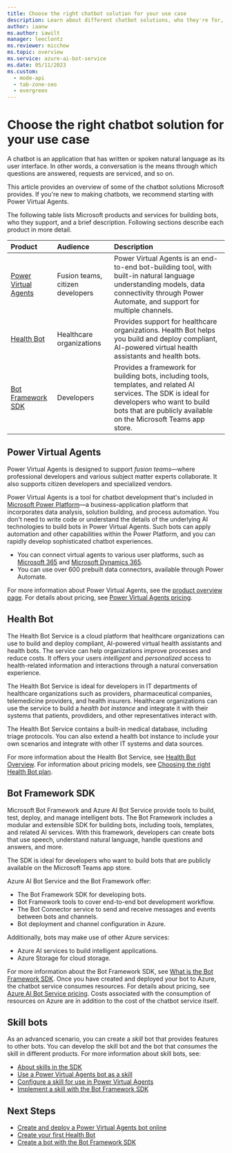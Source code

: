 ```yaml
---
title: Choose the right chatbot solution for your use case
description: Learn about different chatbot solutions, who they're for, and when to use them.
author: iaanw
ms.author: iawilt
manager: leeclontz
ms.reviewer: micchow
ms.topic: overview
ms.service: azure-ai-bot-service
ms.date: 05/11/2023
ms.custom:
  - mode-api
  - tab-zone-seo
  - evergreen
---
```


# Choose the right chatbot solution for your use case

A chatbot is an application that has written or spoken natural language as its user interface. In other words, a conversation is the means through which questions are answered, requests are serviced, and so on.

This article provides an overview of some of the chatbot solutions Microsoft provides. If you're new to making chatbots, we recommend starting with Power Virtual Agents.

The following table lists Microsoft products and services for building bots, who they support, and a brief description. Following sections describe each product in more detail.

| Product | Audience | Description |
|:-|:-|:-|
| [Power Virtual Agents](#power-virtual-agents) | Fusion teams, citizen developers | Power Virtual Agents is an end-to-end bot-building tool, with built-in natural language understanding models, data connectivity through Power Automate, and support for multiple channels. |
| [Health Bot](#health-bot) | Healthcare organizations | Provides support for healthcare organizations. Health Bot helps you build and deploy compliant, AI-powered virtual health assistants and health bots. |
| [Bot Framework SDK](#bot-framework-sdk) | Developers | Provides a framework for building bots, including tools, templates, and related AI services. The SDK is ideal for developers who want to build bots that are publicly available on the Microsoft Teams app store. |

## Power Virtual Agents

Power Virtual Agents is designed to support _fusion teams_&mdash;where professional developers and various subject matter experts collaborate. It also supports citizen developers and specialized vendors.

Power Virtual Agents is a tool for chatbot development that's included in [Microsoft Power Platform](https://powerplatform.microsoft.com/)&mdash;a business-application platform that incorporates data analysis, solution building, and process automation.
You don't need to write code or understand the details of the underlying AI technologies to build bots in Power Virtual Agents.
Such bots can apply automation and other capabilities within the Power Platform, and you can rapidly develop sophisticated chatbot experiences.

- You can connect virtual agents to various user platforms, such as [Microsoft 365](https://www.microsoft.com/microsoft-365) and [Microsoft Dynamics 365](https://dynamics.microsoft.com/).
- You can use over 600 prebuilt data connectors, available through Power Automate.

For more information about Power Virtual Agents, see the [product overview page](https://powervirtualagents.microsoft.com). For details about pricing, see [Power Virtual Agents pricing](https://powervirtualagents.microsoft.com/pricing/).

## Health Bot

The Health Bot Service is a cloud platform that healthcare organizations can use to build and deploy compliant, AI-powered virtual health assistants and health bots. The service can help organizations improve processes and reduce costs. It offers your users _intelligent_ and _personalized_ access to health-related information and interactions through a natural conversation experience.

The Health Bot Service is ideal for developers in IT departments of healthcare organizations such as providers, pharmaceutical companies, telemedicine providers, and health insurers. Healthcare organizations can use the service to build a _health bot instance_ and integrate it with their systems that patients, provdiders, and other representatives interact with.

The Health Bot Service contains a built-in medical database, including triage protocols. You can also extend a health bot instance to include your own scenarios and integrate with other IT systems and data sources.

For more information about the Health Bot Service, see [Health Bot Overview](/azure/health-bot/overview). For information about pricing models, see [Choosing the right Health Bot plan](/azure/health-bot/pricing-details).

## Bot Framework SDK

Microsoft Bot Framework and Azure AI Bot Service provide tools to build, test, deploy, and manage intelligent bots. The Bot Framework includes a modular and extensible SDK for building bots, including tools, templates, and related AI services. With this framework, developers can create bots that use speech, understand natural language, handle questions and answers, and more.

The SDK is ideal for developers who want to build bots that are publicly available on the Microsoft Teams app store.

Azure AI Bot Service and the Bot Framework offer:

- The Bot Framework SDK for developing bots.
- Bot Framework tools to cover end-to-end bot development workflow.
- The Bot Connector service to send and receive messages and events between bots and channels.
- Bot deployment and channel configuration in Azure.

Additionally, bots may make use of other Azure services:

- Azure AI services to build intelligent applications.
- Azure Storage for cloud storage.

For more information about the Bot Framework SDK, see [What is the Bot Framework SDK](bot-service-overview.md).
Once you have created and deployed your bot to Azure, the chatbot service consumes resources.
For details about pricing, see [Azure AI Bot Service pricing](https://azure.microsoft.com/pricing/details/bot-services/).
Costs associated with the consumption of resources on Azure are in addition to the cost of the chatbot service itself.

## Skill bots

As an advanced scenario, you can create a _skill_ bot that provides features to other bots. You can develop the skill bot and the bot that _consumes_ the skill in different products. For more information about skill bots, see:

- [About skills in the SDK](./v4sdk/skills-conceptual.md)
- [Use a Power Virtual Agents bot as a skill](/power-virtual-agents/advanced-use-pva-as-a-skill)
- [Configure a skill for use in Power Virtual Agents](/power-virtual-agents/configuration-add-skills)
- [Implement a skill with the Bot Framework SDK](./v4sdk/skill-implement-skill.md)

## Next Steps

- [Create and deploy a Power Virtual Agents bot online](/power-virtual-agents/fundamentals-get-started)
- [Create your first Health Bot](/azure/health-bot/quickstart-createyourhealthcarebot)
- [Create a bot with the Bot Framework SDK](bot-service-quickstart-create-bot.md)
